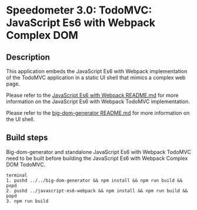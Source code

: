# Speedometer 3.0: TodoMVC: JavaScript Es6 with Webpack Complex DOM

## Description

This application embeds the JavaScript Es6 with Webpack implementation of the TodoMVC application in a static UI shell that mimics a complex web page.

Please refer to the [JavaScript Es6 with Webpack README.md](../javascript-es6-webpack/README.md) for more information on the JavaScript Es6 with Webpack TodoMVC implementation.

Please refer to the [big-dom-generator README.md](../../big-dom-generator/README.md) for more information on the UI shell.

## Build steps

Big-dom-generator and standalone JavaScript Es6 with Webpack TodoMVC need to be built before building the JavaScript Es6 with Webpack Complex DOM TodoMVC.

```
terminal
1. pushd ../../big-dom-generator && npm install && npm run build && popd
2. pushd ../javascript-es6-webpack && npm install && npm run build && popd
3. npm run build
```
